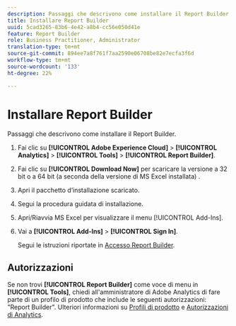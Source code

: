 ```yaml
---
description: Passaggi che descrivono come installare il Report Builder.
title: Installare Report Builder
uuid: 5cad3265-83b6-4e42-a8b4-cc56e050d41e
feature: Report Builder
role: Business Practitioner, Administrator
translation-type: tm+mt
source-git-commit: 894ee7a8f761f7aa2590e06708be82e7ecfa3f6d
workflow-type: tm+mt
source-wordcount: '133'
ht-degree: 22%

---
```



# Installare Report Builder

Passaggi che descrivono come installare il Report Builder.

1. Fai clic su **[!UICONTROL Adobe Experience Cloud]** > **[!UICONTROL Analytics]** > **[!UICONTROL Tools]** > **[!UICONTROL Report Builder]**.
1. Fai clic su **[!UICONTROL Download Now]** per scaricare la versione a 32 bit o a 64 bit (a seconda della versione di MS Excel installata) .
1. Apri il pacchetto d’installazione scaricato.
1. Segui la procedura guidata di installazione.
1. Apri/Riavvia MS Excel per visualizzare il menu [!UICONTROL Add-Ins].
1. Vai a **[!UICONTROL Add-Ins]** > **[!UICONTROL Sign In]**.

   Segui le istruzioni riportate in [Accesso Report Builder](/help/analyze/report-builder/setup/login.md).

## Autorizzazioni

Se non trovi **[!UICONTROL Report Builder]** come voce di menu in **[!UICONTROL Tools]**, chiedi all&#39;amministratore di Adobe Analytics di fare parte di un profilo di prodotto che include le seguenti autorizzazioni: &quot;Report Builder&quot;. Ulteriori informazioni su [Profili di prodotto](https://docs.adobe.com/content/help/it-IT/analytics/admin/admin-console/permissions/product-profile.html) e [Autorizzazioni di Analytics](https://docs.adobe.com/content/help/en/analytics/admin/admin-console/permissions/analytics-tools.html).
